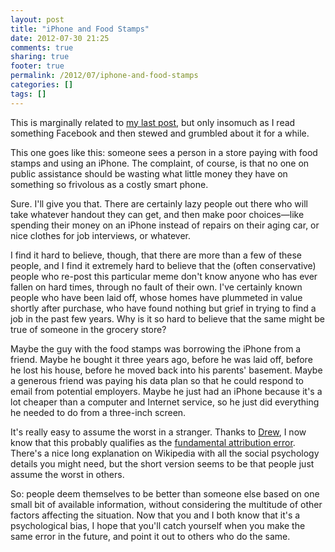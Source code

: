 ```yaml
---
layout: post
title: "iPhone and Food Stamps"
date: 2012-07-30 21:25
comments: true
sharing: true
footer: true
permalink: /2012/07/iphone-and-food-stamps
categories: []
tags: []
---
```

This is marginally related to [my last post](/2012/07/socialized-health-care), but only insomuch as I read something Facebook and then stewed and grumbled about it for a while.

This one goes like this: someone sees a person in a store paying with food stamps and using an iPhone. The complaint, of course, is that no one on public assistance should be wasting what little money they have on something so frivolous as a costly smart phone.

Sure. I'll give you that. There are certainly lazy people out there who will take whatever handout they can get, and then make poor choices—like spending their money on an iPhone instead of repairs on their aging car, or nice clothes for job interviews, or whatever.

I find it hard to believe, though, that there are more than a few of these people, and I find it extremely hard to believe that the (often conservative) people who re-post this particular meme don't know anyone who has ever fallen on hard times, through no fault of their own. I've certainly known people who have been laid off, whose homes have plummeted in value shortly after purchase, who have found nothing but grief in trying to find a job in the past few years. Why is it so hard to believe that the same might be true of someone in the grocery store?

Maybe the guy with the food stamps was borrowing the iPhone from a friend. Maybe he bought it three years ago, before he was laid off, before he lost his house, before he moved back into his parents' basement. Maybe a generous friend was paying his data plan so that he could respond to email from potential employers. Maybe he just had an iPhone because it's a lot cheaper than a computer and Internet service, so he just did everything he needed to do from a three-inch screen.

It's really easy to assume the worst in a stranger. Thanks to [Drew](https://twitter.com/dinomite/statuses/230109891275128832), I now know that this probably qualifies as the [fundamental attribution error](http://en.wikipedia.org/wiki/Fundamental_attribution_error). There's a nice long explanation on Wikipedia with all the social psychology details you might need, but the short version seems to be that people just assume the worst in others.

So: people deem themselves to be better than someone else based on one small bit of available information, without considering the multitude of other factors affecting the situation. Now that you and I both know that it's a psychological bias, I hope that you'll catch yourself when you make the same error in the future, and point it out to others who do the same.